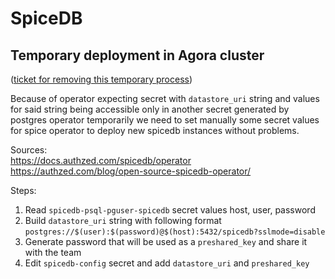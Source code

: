 # SpiceDB

## Temporary deployment in Agora cluster
([ticket for removing this temporary process](https://jira.tri-ad.tech/browse/CITYPF-2933))

Because of operator expecting secret with `datastore_uri` string and values for said string being accessible only in another secret generated by postgres operator temporarily we need to set manually some secret values for spice operator to deploy new spicedb instances without problems.

Sources:  
https://docs.authzed.com/spicedb/operator  
https://authzed.com/blog/open-source-spicedb-operator/

Steps:

1. Read `spicedb-psql-pguser-spicedb` secret values host, user, password
2. Build `datastore_uri` string with following format `postgres://$(user):$(password)@$(host):5432/spicedb?sslmode=disable` 
3. Generate password that will be used as a `preshared_key` and share it with the team
4. Edit `spicedb-config` secret and add `datastore_uri` and `preshared_key`